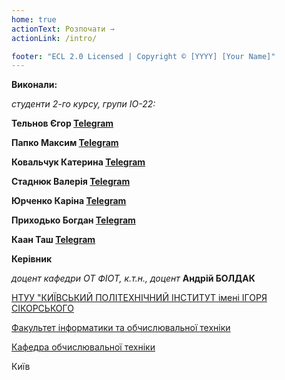 ```yaml
---
home: true
actionText: Розпочати →
actionLink: /intro/

footer: "ECL 2.0 Licensed | Copyright © [YYYY] [Your Name]"
---
```



**Виконали:** 

*студенти 2-го курсу, групи ІО-22:*

<span padding-right:5em></span> **Тельнов Єгор <a href="https://t.me/dead_vnutri" target="_blank"> Telegram </a>**

<span padding-right:5em></span> **Папко Максим <a href="https://t.me/dxnyfxntom" target="_blank"> Telegram </a>**

<span padding-right:5em></span> **Ковальчук Катерина <a href="https://t.me/kkovalchukkatia" target="_blank"> Telegram </a>**

<span padding-right:5em></span> **Стаднюк Валерія <a href="https://t.me/maknesha" target="_blank"> Telegram </a>**

<span padding-right:5em></span> **Юрченко Каріна <a href="https://t.me/yurchenko_karina" target="_blank"> Telegram </a>**

<span padding-right:5em></span> **Приходько Богдан <a href="https://t.me/pheodotos" target="_blank"> Telegram </a>**

<span padding-right:5em></span> **Каан Таш <a href="https://t.me/KaanTasx" target="_blank"> Telegram </a>**

**Керівник**

*доцент кафедри ОТ ФІОТ, к.т.н., доцент*<span padding-right:5em></span> **Андрій БОЛДАК** 

[НТУУ "КИЇВСЬКИЙ ПОЛІТЕХНІЧНИЙ ІНСТИТУТ імені ІГОРЯ СІКОРСЬКОГО](https://kpi.ua/)

[Факультет інформатики та обчислювальної техніки](https://fiot.kpi.ua/)

[Кафедра обчислювальної техніки](https://comsys.kpi.ua/)

Київ
